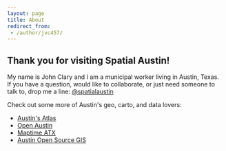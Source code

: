 ```yaml
---
layout: page
title: About
redirect_from:
 - /author/jvc457/
---
```


## Thank you for visiting Spatial Austin!

My name is John Clary and I am a municipal worker living in Austin, Texas. If you have a question, would like to collaborate, or just need someone to talk to, drop me a line: [@spatialaustin](https://twitter.com/spatialaustin)

Check out some more of Austin's geo, carto, and data lovers:

* [Austin's Atlas](http://www.austinsatlas.com/)
* [Open Austin](http://www.open-austin.org/)
* [Maptime ATX](http://www.meetup.com/MaptimeATX/)
* [Austin Open Source GIS](http://www.meetup.com/atx-osg/)

